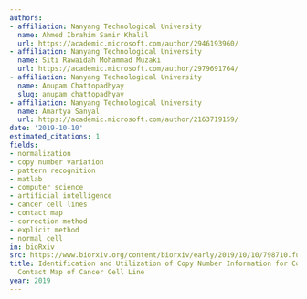 ```yaml
---
authors:
- affiliation: Nanyang Technological University
  name: Ahmed Ibrahim Samir Khalil
  url: https://academic.microsoft.com/author/2946193960/
- affiliation: Nanyang Technological University
  name: Siti Rawaidah Mohammad Muzaki
  url: https://academic.microsoft.com/author/2979691764/
- affiliation: Nanyang Technological University
  name: Anupam Chattopadhyay
  slug: anupam_chattopadhyay
- affiliation: Nanyang Technological University
  name: Amartya Sanyal
  url: https://academic.microsoft.com/author/2163719159/
date: '2019-10-10'
estimated_citations: 1
fields:
- normalization
- copy number variation
- pattern recognition
- matlab
- computer science
- artificial intelligence
- cancer cell lines
- contact map
- correction method
- explicit method
- normal cell
in: bioRxiv
src: https://www.biorxiv.org/content/biorxiv/early/2019/10/10/798710.full.pdf
title: Identification and Utilization of Copy Number Information for Correcting Hi-C
  Contact Map of Cancer Cell Line
year: 2019
---
```

